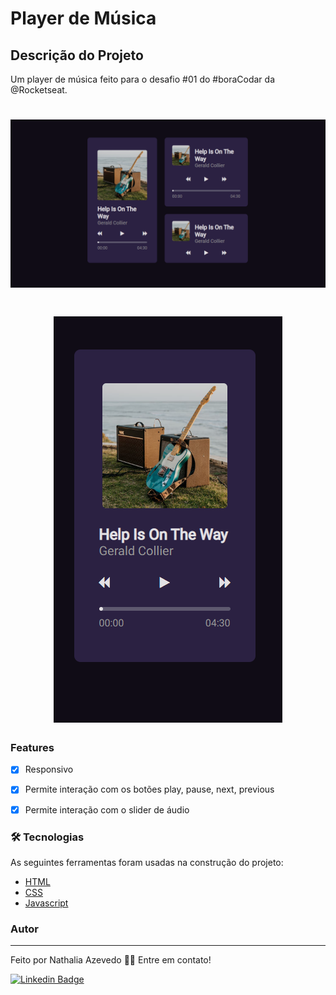 # Player de Música

## Descrição do Projeto
<p align="left">Um player de música feito para o desafio #01 do #boraCodar da @Rocketseat.</p> 

<h1 align="center">
  <img alt="Player de Música" src="./assets/captura10.PNG" />
</h1>

<h1 align="center">
  <img alt="Player de Música" src="./assets/captura9.PNG" />
</h1>

### Features

- [x] Responsivo
- [x] Permite interação com os botões play, pause, next, previous
- [x] Permite interação com o slider de áudio


### 🛠 Tecnologias

As seguintes ferramentas foram usadas na construção do projeto:

- [HTML](https://developer.mozilla.org/pt-BR/docs/Web/HTML)
- [CSS](https://developer.mozilla.org/pt-BR/docs/Web/CSS)
- [Javascript](https://developer.mozilla.org/pt-BR/docs/Web/JavaScript)

### Autor
---

Feito por Nathalia Azevedo 👋🏽 Entre em contato!

[![Linkedin Badge](https://img.shields.io/badge/-Nathalia-blue?style=flat-square&logo=Linkedin&logoColor=white&link=https://www.linkedin.com/in/tgmarinho/)](https://www.linkedin.com/in/azevedo-nathalia/)

